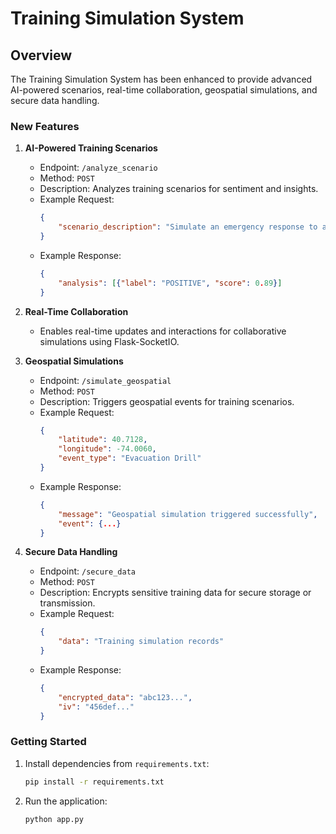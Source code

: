 
# Training Simulation System

## Overview
The Training Simulation System has been enhanced to provide advanced AI-powered scenarios, real-time collaboration, geospatial simulations, and secure data handling.

### New Features
1. **AI-Powered Training Scenarios**
    - Endpoint: `/analyze_scenario`
    - Method: `POST`
    - Description: Analyzes training scenarios for sentiment and insights.
    - Example Request:
      ```json
      {
          "scenario_description": "Simulate an emergency response to a fire in a densely populated area."
      }
      ```
    - Example Response:
      ```json
      {
          "analysis": [{"label": "POSITIVE", "score": 0.89}]
      }
      ```

2. **Real-Time Collaboration**
    - Enables real-time updates and interactions for collaborative simulations using Flask-SocketIO.

3. **Geospatial Simulations**
    - Endpoint: `/simulate_geospatial`
    - Method: `POST`
    - Description: Triggers geospatial events for training scenarios.
    - Example Request:
      ```json
      {
          "latitude": 40.7128,
          "longitude": -74.0060,
          "event_type": "Evacuation Drill"
      }
      ```
    - Example Response:
      ```json
      {
          "message": "Geospatial simulation triggered successfully",
          "event": {...}
      }
      ```

4. **Secure Data Handling**
    - Endpoint: `/secure_data`
    - Method: `POST`
    - Description: Encrypts sensitive training data for secure storage or transmission.
    - Example Request:
      ```json
      {
          "data": "Training simulation records"
      }
      ```
    - Example Response:
      ```json
      {
          "encrypted_data": "abc123...",
          "iv": "456def..."
      }
      ```

### Getting Started
1. Install dependencies from `requirements.txt`:
    ```bash
    pip install -r requirements.txt
    ```
2. Run the application:
    ```bash
    python app.py
    ```
